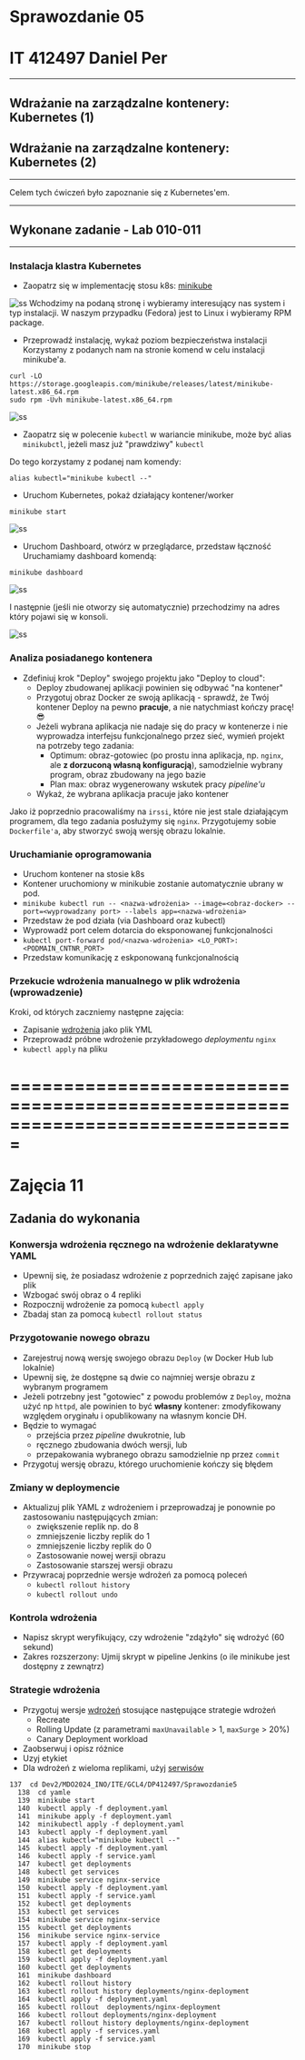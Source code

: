 # Sprawozdanie 05
# IT 412497 Daniel Per
---

## Wdrażanie na zarządzalne kontenery: Kubernetes (1)
## Wdrażanie na zarządzalne kontenery: Kubernetes (2)
---
Celem tych ćwiczeń było zapoznanie się z Kubernetes'em.

---

## Wykonane zadanie - Lab 010-011
---


### Instalacja klastra Kubernetes
 * Zaopatrz się w implementację stosu k8s: [minikube](https://minikube.sigs.k8s.io/docs/start/)

![ss](./ss/ss01.png)
Wchodzimy na podaną stronę i wybieramy interesujący nas system i typ instalacji. W naszym przypadku (Fedora) jest to Linux i wybieramy RPM package.

 * Przeprowadź instalację, wykaż poziom bezpieczeństwa instalacji
Korzystamy z podanych nam na stronie komend w celu instalacji minikube'a.


```
curl -LO https://storage.googleapis.com/minikube/releases/latest/minikube-latest.x86_64.rpm
sudo rpm -Uvh minikube-latest.x86_64.rpm
```
![ss](./ss/ss02.png)

 * Zaopatrz się w polecenie `kubectl` w wariancie minikube, może być alias `minikubctl`, jeżeli masz już "prawdziwy" `kubectl`

Do tego korzystamy z podanej nam komendy:
```
alias kubectl="minikube kubectl --"
```

 * Uruchom Kubernetes, pokaż działający kontener/worker

```
minikube start
```

![ss](./ss/ss03.png)


 * Uruchom Dashboard, otwórz w przeglądarce, przedstaw łączność
Uruchamiamy dashboard komendą:
```
minikube dashboard
```
![ss](./ss/ss04.png)

I następnie (jeśli nie otworzy się automatycznie) przechodzimy na adres który pojawi się w konsoli.

![ss](./ss/ss05.png)


 
### Analiza posiadanego kontenera
 * Zdefiniuj krok "Deploy" swojego projektu jako "Deploy to cloud":
   * Deploy zbudowanej aplikacji powinien się odbywać "na kontener"
   * Przygotuj obraz Docker ze swoją aplikacją - sprawdź, że Twój kontener Deploy na pewno **pracuje**, a nie natychmiast kończy pracę! 😎
   * Jeżeli wybrana aplikacja nie nadaje się do pracy w kontenerze i nie wyprowadza interfejsu funkcjonalnego przez sieć, wymień projekt na potrzeby tego zadania:
     * Optimum: obraz-gotowiec (po prostu inna aplikacja, np. `nginx`, ale **z dorzuconą własną konfiguracją**), samodzielnie wybrany program, obraz zbudowany na jego bazie
     * Plan max: obraz wygenerowany wskutek pracy *pipeline'u*
   * Wykaż, że wybrana aplikacja pracuje jako kontener

Jako iż poprzednio pracowaliśmy na `irssi`, które nie jest stale działającym programem, dla tego zadania posłużymy się `nginx`.
Przygotujemy sobie `Dockerfile'a`, aby stworzyć swoją wersję obrazu lokalnie.
   
### Uruchamianie oprogramowania
 * Uruchom kontener na stosie k8s
 * Kontener uruchomiony w minikubie zostanie automatycznie ubrany w pod.
 * ```minikube kubectl run -- <nazwa-wdrożenia> --image=<obraz-docker> --port=<wyprowadzany port> --labels app=<nazwa-wdrożenia>```
 * Przedstaw że pod działa (via Dashboard oraz kubectl)
 * Wyprowadź port celem dotarcia do eksponowanej funkcjonalności
 * ```kubectl port-forward pod/<nazwa-wdrożenia> <LO_PORT>:<PODMAIN_CNTNR_PORT> ```
 * Przedstaw komunikację z eskponowaną funkcjonalnością
 
### Przekucie wdrożenia manualnego w plik wdrożenia (wprowadzenie)
Kroki, od których zaczniemy następne zajęcia:
 * Zapisanie [wdrożenia](https://kubernetes.io/docs/concepts/workloads/controllers/deployment/) jako plik YML
 * Przeprowadź próbne wdrożenie przykładowego *deploymentu* `nginx`
 * ```kubectl apply``` na pliku



# ===============================================================================


# Zajęcia 11


## Zadania do wykonania
### Konwersja wdrożenia ręcznego na wdrożenie deklaratywne YAML
 * Upewnij się, że posiadasz wdrożenie z poprzednich zajęć zapisane jako plik
 * Wzbogać swój obraz o 4 repliki
 * Rozpocznij wdrożenie za pomocą ```kubectl apply```
 * Zbadaj stan za pomocą ```kubectl rollout status```

### Przygotowanie nowego obrazu
 * Zarejestruj nową wersję swojego obrazu `Deploy` (w Docker Hub lub lokalnie)
 * Upewnij się, że dostępne są dwie co najmniej wersje obrazu z wybranym programem
 * Jeżeli potrzebny jest "gotowiec" z powodu problemów z `Deploy`, można użyć np `httpd`, ale powinien to być **własny** kontener: zmodyfikowany względem oryginału i opublikowany na własnym koncie DH.
 * Będzie to wymagać 
   * przejścia przez *pipeline* dwukrotnie, lub
   * ręcznego zbudowania dwóch wersji, lub
   * przepakowania wybranego obrazu samodzielnie np przez ```commit```
 * Przygotuj wersję obrazu, którego uruchomienie kończy się błędem
  
### Zmiany w deploymencie
 * Aktualizuj plik YAML z wdrożeniem i przeprowadzaj je ponownie po zastosowaniu następujących zmian:
   * zwiększenie replik np. do 8
   * zmniejszenie liczby replik do 1
   * zmniejszenie liczby replik do 0
   * Zastosowanie nowej wersji obrazu
   * Zastosowanie starszej wersji obrazu
 * Przywracaj poprzednie wersje wdrożeń za pomocą poleceń
   * ```kubectl rollout history```
   * ```kubectl rollout undo```

### Kontrola wdrożenia
 * Napisz skrypt weryfikujący, czy wdrożenie "zdążyło" się wdrożyć (60 sekund)
 * Zakres rozszerzony: Ujmij skrypt w pipeline Jenkins (o ile minikube jest dostępny z zewnątrz)
 
### Strategie wdrożenia
 * Przygotuj wersje [wdrożeń](https://kubernetes.io/docs/concepts/workloads/controllers/deployment/) stosujące następujące strategie wdrożeń
   * Recreate
   * Rolling Update (z parametrami `maxUnavailable` > 1, `maxSurge` > 20%)
   * Canary Deployment workload
 * Zaobserwuj i opisz różnice
 * Uzyj etykiet
 * Dla wdrożeń z wieloma replikami, użyj [serwisów](https://kubernetes.io/docs/concepts/services-networking/service/)








```
137  cd Dev2/MDO2024_INO/ITE/GCL4/DP412497/Sprawozdanie5
  138  cd yamle
  139  minikube start
  140  kubectl apply -f deployment.yaml
  141  minikube apply -f deployment.yaml
  142  minikubectl apply -f deployment.yaml
  143  kubectl apply -f deployment.yaml
  144  alias kubectl="minikube kubectl --"
  145  kubectl apply -f deployment.yaml
  146  kubectl apply -f service.yaml
  147  kubectl get deployments
  148  kubectl get services
  149  minikube service nginx-service
  150  kubectl apply -f deployment.yaml
  151  kubectl apply -f service.yaml
  152  kubectl get deployments
  153  kubectl get services
  154  minikube service nginx-service
  155  kubectl get deployments
  156  minikube service nginx-service
  157  kubectl apply -f deployment.yaml
  158  kubectl get deployments
  159  kubectl apply -f deployment.yaml
  160  kubectl get deployments
  161  minikube dashboard
  162  kubectl rollout history
  163  kubectl rollout history deployments/nginx-deployment
  164  kubectl apply -f deployment.yaml
  165  kubectl rollout  deployments/nginx-deployment
  166  kubectl rollout deployments/nginx-deployment
  167  kubectl rollout history deployments/nginx-deployment
  168  kubectl apply -f services.yaml
  169  kubectl apply -f service.yaml
  170  minikube stop
```


